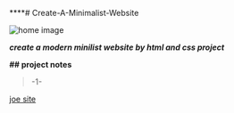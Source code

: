 ****# Create-A-Minimalist-Website



![home image](https://unsplash.com/photos/a-man-sitting-at-a-table-using-a-laptop-computer-Di6ka-NGtUc)



***create a modern minilist website by html and css project***

**## project notes**

>-1-
>

[joe site](www.yossefebrahim.com)

